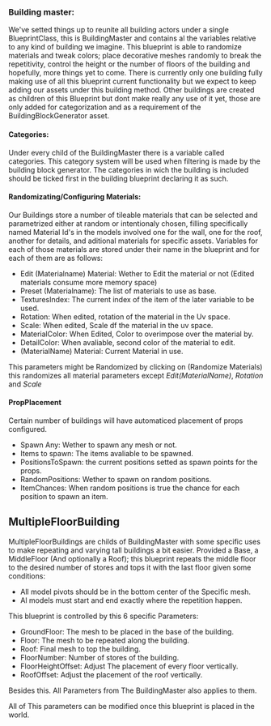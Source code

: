 <h3>Building master:</h3>

We've setted things up to reunite all building actors under a single BlueprintClass, this is BuildingMaster and contains al the variables relative to any kind of building we imagine. This blueprint is able to randomize
materials and tweak colors; place decorative meshes randomly to break the repetitivity, control the height or the number of floors of the building and hopefully, more things yet to come. There is currently only one building fully making use of all this blueprint current functionality but we expect to keep adding our assets under this building method. Other buildings are created as children of this Blueprint but dont make really any use of it yet, those are only added for categorization and as a requirement of the BuildingBlockGenerator asset.



<h4>Categories:</h4>

Under every child of the BuildingMaster there is a variable called categories. This category system will be used when filtering is made by the building block generator. The categories in wich the building is included should be ticked first in the building blueprint declaring it as such.

<h4>Randomizating/Configuring Materials:</h4>

Our Buildings store a number of tileable materials that can be selected and parametrized either at random or intentionaly chosen, filling specifically named Material Id's in the models involved one for the wall, one for the roof, another for details, and aditional materials for specific assets. Variables for each of those materials are stored under their name in the blueprint and for each of them are as follows:

  - Edit (Materialname) Material: Wether to Edit the material or not (Edited materials consume more memory space)
  - Preset (Materialname): The list of materials to use as base.
  - TexturesIndex: The current index of the item of the later variable to be used.
  - Rotation: When edited, rotation of the material in the Uv space.
  - Scale: When edited, Scale df the material in the uv space.
  - MaterialColor: When Edited, Color to overimpose over the material by.
  - DetailColor: When avaliable, second color of the material to edit.
  - (MaterialName) Material: Current Material in use.

This parameters might be Randomized by clicking on (Randomize Materials) this randomizes all material parameters except *Edit(MaterialName)*, *Rotation* and *Scale*

<h4>PropPlacement</h4>
Certain number of buildings will have automaticed placement of props configured.

  - Spawn Any: Wether to spawn any mesh or not.
  - Items to spawn: The items avaliable to be spawned.
  - PositionsToSpawn: the current positions setted as spawn points for the props.
  - RandomPositions: Wether to spawn on random positions.
  - ItemChances: When random positions is true the chance for each position to spawn an item.



MultipleFloorBuilding
---------------------

MultipleFloorBuildings are childs of BuildingMaster with some specific uses to make repeating and varying tall buildings a bit easier. Provided a Base, a MiddleFloor (And optionally a Roof); this blueprint repeats the middle floor to the desired number of stores and tops it with the last floor
given some conditions:

  - All model pivots should be in the bottom center of the Specific mesh.
  - Al models must start and end exactly where the repetition happen.

This blueprint is controlled by this 6 specific Parameters:

  - GroundFloor: The mesh to be placed in the base of the building.
  - Floor: The mesh to be repeated along the building.
  - Roof: Final mesh to top the building.
  - FloorNumber: Number of stores of the building.
  - FloorHeightOffset: Adjust The placement of every floor vertically.
  - RoofOffset: Adjust the placement of the roof vertically.

Besides this. All Parameters from The BuildingMaster also applies to them.

All of This parameters can be modified once this blueprint is placed in the world.